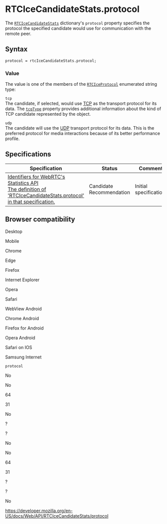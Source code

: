 # RTCIceCandidateStats.protocol

The [`RTCIceCandidateStats`](../rtcicecandidatestats) dictionary's `protocol` property specifies the protocol the specified candidate would use for communication with the remote peer.

## Syntax

    protocol = rtcIceCandidateStats.protocol;

### Value

The value is one of the members of the [`RTCIceProtocol`](../rtciceprotocol) enumerated string type:

`tcp`  
The candidate, if selected, would use [TCP](https://developer.mozilla.org/en-US/docs/Glossary/TCP) as the transport protocol for its data. The [`tcpType`](../rtcicecandidate/tcptype) property provides additional information about the kind of TCP candidate represented by the object.

`udp`  
The candidate will use the [UDP](https://developer.mozilla.org/en-US/docs/Glossary/UDP) transport protocol for its data. This is the preferred protocol for media interactions because of its better performance profile.

## Specifications

<table><thead><tr class="header"><th>Specification</th><th>Status</th><th>Comment</th></tr></thead><tbody><tr class="odd"><td><a href="https://w3c.github.io/webrtc-stats/#dom-rtcicecandidatestats-protocol">Identifiers for WebRTC's Statistics API<br />
<span class="small">The definition of 'RTCIceCandidateStats.protocol' in that specification.</span></a></td><td><span class="spec-cr">Candidate Recommendation</span></td><td>Initial specification.</td></tr></tbody></table>

## Browser compatibility

Desktop

Mobile

Chrome

Edge

Firefox

Internet Explorer

Opera

Safari

WebView Android

Chrome Android

Firefox for Android

Opera Android

Safari on IOS

Samsung Internet

`protocol`

No

No

64

31

No

?

?

No

No

64

31

?

?

No

<a href="https://developer.mozilla.org/en-US/docs/Web/API/RTCIceCandidateStats/protocol" class="_attribution-link">https://developer.mozilla.org/en-US/docs/Web/API/RTCIceCandidateStats/protocol</a>
